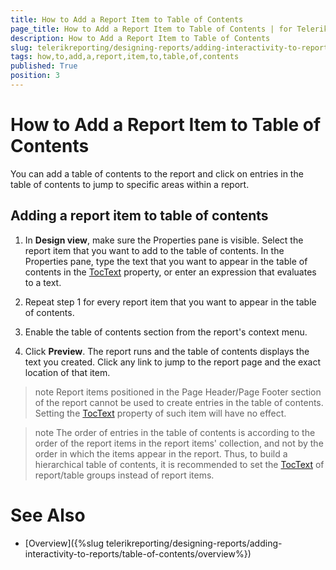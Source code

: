 ```yaml
---
title: How to Add a Report Item to Table of Contents
page_title: How to Add a Report Item to Table of Contents | for Telerik Reporting Documentation
description: How to Add a Report Item to Table of Contents
slug: telerikreporting/designing-reports/adding-interactivity-to-reports/table-of-contents/how-to-add-a-report-item-to-table-of-contents
tags: how,to,add,a,report,item,to,table,of,contents
published: True
position: 3
---
```


# How to Add a Report Item to Table of Contents



You can add a table of contents to the report and click on entries in the table of contents to jump
        to specific areas within a report.
      

## Adding a report item to table of contents

1. In __Design view__, make sure the Properties pane is visible. Select the report item that you want to add to the table of contents. In the Properties
              pane, type the text that you want to appear in the table of contents in the [TocText](/reporting/api/Telerik.Reporting.ReportItemBase#Telerik_Reporting_ReportItemBase_TocText) 
              property, or enter an expression that evaluates to a text.
            

1. Repeat step 1 for every report item that you want to appear in the table of contents.

1. Enable the table of contents section from the report's context menu.

1. Click __Preview__. The report runs and the table of contents displays the text you created. Click any link to
              jump to the report page and the exact location of that item.
            

>note Report items positioned in the Page Header/Page Footer section of the report cannot be used to create entries in the table of contents.            Setting the [TocText](/reporting/api/Telerik.Reporting.ReportItemBase#Telerik_Reporting_ReportItemBase_TocText) property of such item will have no effect.          


>note The order of entries in the table of contents is according to the order of the report items in the report items' collection, and not            by the order in which the items appear in the report.            Thus, to build a hierarchical table of contents, it is recommended to set the [TocText](/reporting/api/Telerik.Reporting.ReportItemBase#Telerik_Reporting_ReportItemBase_TocText)            of report/table groups instead of report items.          


# See Also


 * [Overview]({%slug telerikreporting/designing-reports/adding-interactivity-to-reports/table-of-contents/overview%})
